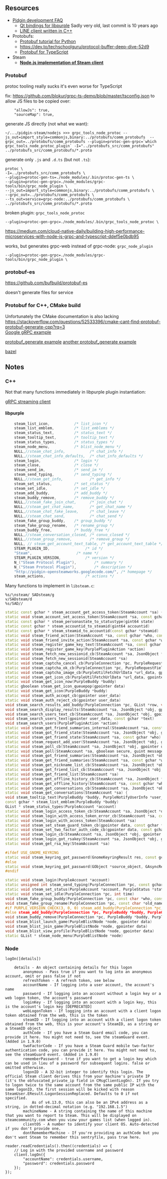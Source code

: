 ## Resources

* [Pidgin development FAQ](https://pidgin.im/development/faq/)
    * [Qt bindings for libpurple](https://github.com/gatlin/QPurple)
      Sadly very old, last commit is 10 years ago
    * [LINE client written in C++](https://github.com/supersonictw/purple-line/tree/master/libpurple)
* Protobufs:
    * [Protobuf tutorial for Python](https://protobuf.dev/getting-started/pythontutorial/)
    * https://dev.to/techschoolguru/protocol-buffer-deep-dive-52d9
    * [Protobuf for TypeScript](https://dev.to/devaddict/use-grpc-with-node-js-and-typescript-3c58)
* Steam
    * **[Node.js implementation of Steam client](https://github.com/DoctorMcKay/node-steam-user)**


### Protobuf

protoc tooling really sucks
it's even worse for TypeScript

fix: https://github.com/blokur/grpc-ts-demo/blob/master/tsconfig.json
to allow JS files to be copied over:
```
    "allowJs": true,
    "sourceMap": true,
```

generate JS directly (not what we want):
```
~/.../pidgin-steam/nodejs >>> grpc_tools_node_protoc --js_out=import_style=commonjs,binary:../protobufs/comm_protobufs  --grpc_out=../protobufs/comm_protobufs --plugin=protoc-gen-grpc=`which grpc_tools_node_protoc_plugin` -I="../protobufs_src/comm_protobufs" ../protobufs_src/comm_protobufs/*.proto
```

generate only `.js` and `.d.ts` (but not `.ts`):
```
protoc \
-I=../protobufs_src/comm_protobufs \
--plugin=protoc-gen-ts=./node_modules/.bin/protoc-gen-ts \
--plugin=protoc-gen-grpc=./node_modules/grpc-tools/bin/grpc_node_plugin \
--js_out=import_style=commonjs,binary:../protobufs/comm_protobufs \
--grpc_out=../protobufs/comm_protobufs \
--ts_out=service=grpc-node:../protobufs/comm_protobufs \
../protobufs_src/comm_protobufs/*.proto
```

broken plugin: `grpc_tools_node_protoc`
```
--plugin=protoc-gen-grpc=./node_modules/.bin/grpc_tools_node_protoc \
```
https://medium.com/cloud-native-daily/building-high-performance-microservices-with-node-js-grpc-and-typescript-ddef5e0bdb95

works, but generates grpc-web instead of grpc-node: `grpc_node_plugin`
```
--plugin=protoc-gen-grpc=./node_modules/grpc-tools/bin/grpc_node_plugin \
```

### protobuf-es

https://github.com/bufbuild/protobuf-es

doesn't generate files for service

### Protobuf for C++, CMake build

Unfortunately the CMake documentation is also lacking
https://stackoverflow.com/questions/52533396/cmake-cant-find-protobuf-protobuf-generate-cpp?rq=3 \
[Google gRPC example](https://github.com/protocolbuffers/protobuf/blob/main/docs/cmake_protobuf_generate.md#grpc-example)

[protobuf_generate example](https://stackoverflow.com/questions/52533396/cmake-cant-find-protobuf-protobuf-generate-cpp?rq=3)
[another protobuf_generate example](https://github.com/protocolbuffers/protobuf/blob/main/docs/cmake_protobuf_generate.md#grpc-example)

[bazel](https://grpc.io/blog/bazel-rules-protobuf/)

## Notes

### C++

Not that many functions immediately in libpurple plugin instantiation:

[gRPC streaming client](https://stackoverflow.com/questions/71909245/how-to-use-grpc-c-clientasyncreadermessage-for-server-side-streams)

#### libpurple

```cpp
	steam_list_icon,           /* list_icon */
	steam_list_emblem,         /* list_emblems */
	steam_status_text,         /* status_text */
	steam_tooltip_text,        /* tooltip_text */
	steam_status_types,        /* status_types */
	steam_node_menu,           /* blist_node_menu */
	NULL,//steam_chat_info,           /* chat_info */
	NULL,//steam_chat_info_defaults,  /* chat_info_defaults */
	steam_login,               /* login */
	steam_close,               /* close */
	steam_send_im,             /* send_im */
	steam_send_typing,         /* send_typing */
	NULL,//steam_get_info,            /* get_info */
	steam_set_status,          /* set_status */
	steam_set_idle,            /* set_idle */
	steam_add_buddy,           /* add_buddy */
	steam_buddy_remove,        /* remove_buddy */
	NULL,//steam_fake_join_chat,      /* join_chat */
	NULL,//steam_get_chat_name,       /* get_chat_name */
	NULL,//steam_chat_fake_leave,     /* chat_leave */
	NULL,//steam_chat_send,           /* chat_send */
	steam_fake_group_buddy,    /* group_buddy */
	steam_fake_group_rename,   /* rename_group */
	steam_buddy_free,          /* buddy_free */
	NULL,//steam_conversation_closed, /* convo_closed */
	NULL,//steam_group_remove,        /* remove_group */
	NULL, // steam_get_account_text_table, /* get_account_text_table */
	STEAM_PLUGIN_ID,				/* id */
	"Steam", 					/* name */
	STEAM_PLUGIN_VERSION, 			/* version */
	N_("Steam Protocol Plugin"), 		/* summary */
	N_("Steam Protocol Plugin"), 		/* description */
	"http://pidgin-opensteamworks.googlecode.com/",	/* homepage */
	steam_actions, 					/* actions */
```

Many functions to implement in `libsteam.c`:

```vi
%s/\nsteam/ SADsteam/g
v/SADsteam/d
%s/SAD//
```

```cpp
static const gchar * steam_account_get_access_token(SteamAccount *sa) {
static void steam_account_set_access_token(SteamAccount *sa, const gchar *access_token) {
static const gchar * steam_personastate_to_statustype(gint64 state)
static const gchar * steam_accountid_to_steamid(gint64 accountid)
static const gchar * steam_steamid_to_accountid(const gchar *steamid)
static void steam_friend_action(SteamAccount *sa, const gchar *who, const gchar *action)
static void steam_friend_invite_action(SteamAccount *sa, const gchar *who, const gchar *action)
static void steam_register_game_key_text(SteamAccount *sa, const gchar *game_key)
static void steam_register_game_key(PurplePluginAction *action)
static void steam_fetch_new_sessionid_cb(SteamAccount *sa, JsonObject *obj, gpointer user_data)
static void steam_fetch_new_sessionid(SteamAccount *sa)
static void steam_captcha_cancel_cb(PurpleConnection *pc, PurpleRequestFields *fields)
static void steam_captcha_ok_cb(PurpleConnection *pc, PurpleRequestFields *fields)
static void steam_captcha_image_cb(PurpleUtilFetchUrlData *url_data, gpointer userdata, const gchar *response, gsize len, const gchar *error_message)
static void steam_get_icon_cb(PurpleUtilFetchUrlData *url_data, gpointer user_data, const gchar *url_text, gsize len, const gchar *error_message)
static void steam_get_icon_now(PurpleBuddy *buddy)
static gboolean steam_get_icon_queuepop(gpointer data)
static void steam_get_icon(PurpleBuddy *buddy)
static void steam_auth_accept_cb(gpointer user_data)
static void steam_auth_reject_cb(gpointer user_data)
void steam_search_results_add_buddy(PurpleConnection *pc, GList *row, void *user_data)
void steam_search_display_results(SteamAccount *sa, JsonObject *obj, gpointer user_data)
void steam_search_users_text_cb(SteamAccount *sa, JsonObject *obj, gpointer user_data)
void steam_search_users_text(gpointer user_data, const gchar *text)
void steam_search_users(PurplePluginAction *action)
static void steam_get_friend_summaries_internal(SteamAccount *sa, const gchar *who, SteamProxyCallbackFunc callback_func, gpointer user_data)
static void steam_got_friend_state(SteamAccount *sa, JsonObject *obj, gpointer user_data)
static void steam_get_friend_state(SteamAccount *sa, const gchar *who)
static void steam_request_add_user(SteamAccount *sa, JsonObject *obj, gpointer user_data)
static void steam_poll_cb(SteamAccount *sa, JsonObject *obj, gpointer user_data)
static void steam_poll(SteamAccount *sa, gboolean secure, guint message)
static void steam_got_friend_summaries(SteamAccount *sa, JsonObject *obj, gpointer user_data)
static void steam_get_friend_summaries(SteamAccount *sa, const gchar *who)
static void steam_get_nickname_list_cb(SteamAccount *sa, JsonObject *obj, gpointer user_data)
static void steam_get_friend_list_cb(SteamAccount *sa, JsonObject *obj, gpointer user_data)
static void steam_get_friend_list(SteamAccount *sa)
static void steam_get_offline_history_cb(SteamAccount *sa, JsonObject *obj, gpointer user_data)
static void steam_get_offline_history(SteamAccount *sa, const gchar *who, gint since)
static void steam_get_conversations_cb(SteamAccount *sa, JsonObject *obj, gpointer user_data)
static void steam_get_conversations(SteamAccount *sa) {
void steam_tooltip_text(PurpleBuddy *buddy, PurpleNotifyUserInfo *user_info, gboolean full)
const gchar * steam_list_emblem(PurpleBuddy *buddy)
GList * steam_status_types(PurpleAccount *account)
static void steam_login_access_token_cb(SteamAccount *sa, JsonObject *obj, gpointer user_data)
static void steam_login_with_access_token_error_cb(SteamAccount *sa, const gchar *data, gssize data_len, gpointer user_data)
static void steam_login_with_access_token(SteamAccount *sa)
static void steam_set_steam_guard_token_cb(gpointer data, const gchar *steam_guard_token)
static void steam_set_two_factor_auth_code_cb(gpointer data, const gchar *twofactorcode)
static void steam_login_cb(SteamAccount *sa, JsonObject *obj, gpointer user_data)
static void steam_login_got_rsakey(SteamAccount *sa, JsonObject *obj, gpointer user_data)
static void steam_get_rsa_key(SteamAccount *sa)

#ifdef USE_GNOME_KEYRING
static void steam_keyring_got_password(GnomeKeyringResult res, const gchar* access_token, gpointer user_data) {
#else
static void steam_keyring_got_password(GObject *source_object, GAsyncResult *res, gpointer user_data) {
#endif

static void steam_login(PurpleAccount *account)
static unsigned int steam_send_typing(PurpleConnection *pc, const gchar *name, PurpleTypingState state)
static void steam_set_status(PurpleAccount *account, PurpleStatus *status)
static void steam_set_idle(PurpleConnection *pc, int time)
void steam_fake_group_buddy(PurpleConnection *pc, const char *who, const char *old_group, const char *new_group)
void steam_fake_group_rename(PurpleConnection *pc, const char *old_name, PurpleGroup *group, GList *moved_buddies)
#if PURPLE_VERSION_CHECK(3, 0, 0) steam_add_buddy(PurpleConnection *pc, PurpleBuddy *buddy, PurpleGroup *group, const char* message)
#else steam_add_buddy(PurpleConnection *pc, PurpleBuddy *buddy, PurpleGroup *group)
void steam_buddy_remove(PurpleConnection *pc, PurpleBuddy *buddy, PurpleGroup *group)
void steam_blist_launch_game(PurpleBlistNode *node, gpointer data)
void steam_blist_join_game(PurpleBlistNode *node, gpointer data)
void steam_blist_view_profile(PurpleBlistNode *node, gpointer data)
static GList * steam_node_menu(PurpleBlistNode *node)
```

### Node

```
logOn([details])

	details - An object containing details for this logon
		anonymous - Pass true if you want to log into an anonymous account, omit or pass false if not
		refreshToken - A refresh token, see below
		accountName - If logging into a user account, the account's name
		password - If logging into an account without a login key or a web logon token, the account's password
		loginKey - If logging into an account with a login key, this is the account's login key [DEPRECATED]
		webLogonToken - If logging into an account with a client logon token obtained from the web, this is the token
		steamID - If logging into an account with a client logon token obtained from the web, this is your account's SteamID, as a string or a SteamID object
		authCode - If you have a Steam Guard email code, you can provide it here. You might not need to, see the steamGuard event. (Added in 1.9.0)
		twoFactorCode - If you have a Steam Guard mobile two-factor authentication code, you can provide it here. You might not need to, see the steamGuard event. (Added in 1.9.0)
		rememberPassword - true if you want to get a login key which can be used in lieu of a password for subsequent logins. false or omitted otherwise.
		logonID - A 32-bit integer to identify this login. The official Steam client derives this from your machine's private IP (it's the obfuscated_private_ip field in CMsgClientLogOn). If you try to logon twice to the same account from the same public IP with the same logonID, the first session will be kicked with reason SteamUser.EResult.LogonSessionReplaced. Defaults to 0 if not specified.
			As of v4.13.0, this can also be an IPv4 address as a string, in dotted-decimal notation (e.g. "192.168.1.5")
		machineName - A string containing the name of this machine that you want to report to Steam. This will be displayed on steamcommunity.com when you view your games list (when logged in).
		clientOS - A number to identify your client OS. Auto-detected if you don't provide one.
		dontRememberMachine - If you're providing an authCode but you don't want Steam to remember this sentryfile, pass true here.
```

```
reader.readCredentials().then((credentials) => {
	// Log in with the provided username and password
	client.logOn({
		"accountName": credentials.username,
		"password": credentials.password
	});
});
```